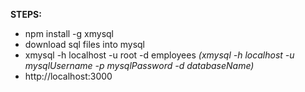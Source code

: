 **STEPS:**
- npm install -g xmysql 
- download sql files into mysql
- xmysql -h localhost -u root -d employees *(xmysql -h localhost -u mysqlUsername -p mysqlPassword -d databaseName)*
- http://localhost:3000
